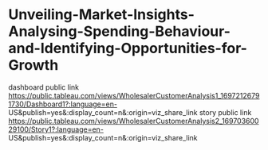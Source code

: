 # Unveiling-Market-Insights-Analysing-Spending-Behaviour-and-Identifying-Opportunities-for-Growth


dashboard public link    https://public.tableau.com/views/WholesalerCustomerAnalysis1_16972126791730/Dashboard1?:language=en- 
                          US&publish=yes&:display_count=n&:origin=viz_share_link
story public link     https://public.tableau.com/views/WholesalerCustomerAnalysis2_16970360029100/Story1?:language=en- 
                       US&publish=yes&:display_count=n&:origin=viz_share_link
